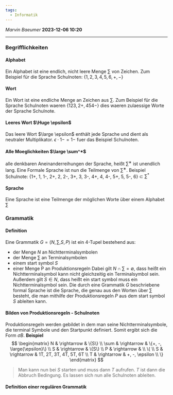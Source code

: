 ```yaml
---
tags:
  - Informatik
---
```

*Marvin Baeumer* **2023-12-06 10:20**

---
### Begrifflichkeiten
#### Alphabet
Ein Alphabet ist eine endlich, nicht leere Menge $\sum$ von Zeichen. Zum Beispiel für die Sprache Schulnoten: $\{1, 2, 3, 4, 5, 6, +, -\}$ 
#### Wort
Ein Wort ist eine endliche Menge an Zeichen aus $\sum$. Zum Beispiel für die Sprache Schulnoten waeren $\{123, 2+ , 454-\}$ dies waeren zulaessige Worte der Sprache Schulnote.
#### Leeres Wort $\Huge \epsilon$ 
Das leere Wort $\large \epsilon$ enthält jede Sprache und dient als neutraler Multiplikator. $\epsilon \cdot 1- = 1-$
fuer das Beispiel Schulnoten.
#### Alle Moeglichkeiten $\large \sum^*$ 
alle denkbaren Aneinanderreihungen der Sprache, heißt $∑^∗$ ist unendlich lang. Eine Formale Sprache ist nun die Teilmenge von $∑^∗$.  Beispiel Schulnote: {1+, 1, 1-, 2+, 2, 2-, 3+, 3, 3-, 4+, 4, 4-, 5+, 5, 5-, 6} ⊂ $∑^*$
#### Sprache
Eine Sprache ist eine Teilmenge der möglichen Worte über einem Alphabet $\sum$
### Grammatik
#### Definition
Eine Grammatik $G = (N, \sum, S, P)$ ist ein 4-Tupel bestehend aus:
- der Menge $N$ an Nichtterminalsymbolen
- der Menge $\sum$ an Terminalsymbolen
- einem start symbol $S$
- einer Menge P an Produktionsregeln
Dabei gilt $N \cap \sum = \emptyset$, dass heißt ein Nichtterminalsymbol kann nicht gleichzeitig ein Terminalsymbol sein. Außerdem gilt $S \in N$, dass heißt ein start symbol muss ein Nichtterminalsymbol sein. Die durch eine Grammatik $G$ beschriebene formal Sprache ist die Sprache, die genau aus den Worten über $\sum$ besteht, die man mithilfe der Produktionsregeln $P$ aus dem start symbol $S$ ableiten kann.  
#### Bilden von Produktionsregeln - Schulnoten
Produktionsregeln werden gebildet in dem man seine Nichtterminalsymbole, die terminal Symbole und den Startpunkt definiert. Somit ergibt sich die Form $\sigma B$. 
**Beispiel**
$$
\begin{matrix}
N & \rightarrow & \{S\} \\
\sum  & \rightarrow & \{+, -, \large{\epsilon}\} \\
S & \rightarrow & \{S\} \\
P & \rightarrow & \\
\{ \\
S & \rightarrow & 1T, 2T, 3T, 4T, 5T, 6T \\
T & \rightarrow & +, -, \epsilon \\
\}
\end{matrix}
$$
> Man kann nun bei $S$ starten und muss dann $T$ aufrufen. $T$ ist dann die Abbruch Bedingung. Es lassen sich nun alle Schulnoten ableiten.
#### Definition einer regulären Grammatik


